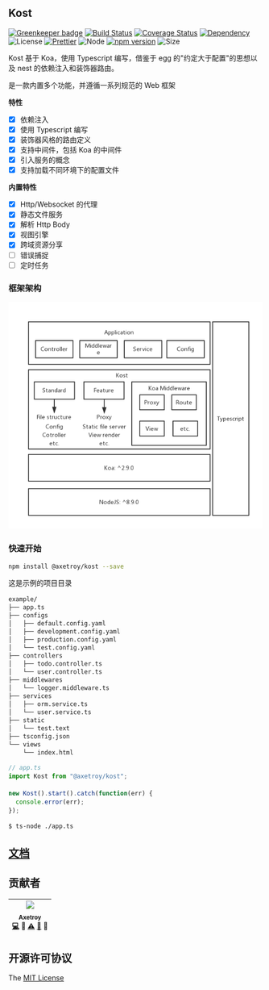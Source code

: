 ## Kost

[![Greenkeeper badge](https://badges.greenkeeper.io/axetroy/kost.svg)](https://greenkeeper.io/)
[![Build Status](https://travis-ci.org/axetroy/kost.svg?branch=master)](https://travis-ci.org/axetroy/kost)
[![Coverage Status](https://coveralls.io/repos/github/axetroy/kost/badge.svg?branch=master)](https://coveralls.io/github/axetroy/kost?branch=master)
[![Dependency](https://david-dm.org/axetroy/kost.svg)](https://david-dm.org/axetroy/kost)
![License](https://img.shields.io/badge/license-MIT-green.svg)
[![Prettier](https://img.shields.io/badge/Code%20Style-Prettier-green.svg)](https://github.com/prettier/prettier)
![Node](https://img.shields.io/badge/node-%3E=8.9-blue.svg?style=flat-square)
[![npm version](https://badge.fury.io/js/%40axetroy%2Fkost.svg)](https://badge.fury.io/js/%40axetroy%2Fkost)
![Size](https://github-size-badge.herokuapp.com/axetroy/kost.svg)

Kost 基于 Koa，使用 Typescript 编写，借鉴于 egg 的"约定大于配置"的思想以及 nest 的依赖注入和装饰器路由。

是一款内置多个功能，并遵循一系列规范的 Web 框架

**特性**

* [x] 依赖注入
* [x] 使用 Typescript 编写
* [x] 装饰器风格的路由定义
* [x] 支持中间件，包括 Koa 的中间件
* [x] 引入服务的概念
* [x] 支持加载不同环境下的配置文件

**内置特性**

* [x] Http/Websocket 的代理
* [x] 静态文件服务
* [x] 解析 Http Body
* [x] 视图引擎
* [x] 跨域资源分享
* [ ] 错误捕捉
* [ ] 定时任务

### 框架架构

![kost](https://raw.githubusercontent.com/axetroy/kost/master/kost.png)

### 快速开始

```bash
npm install @axetroy/kost --save
```

这是示例的项目目录

```
example/
├── app.ts
├── configs
│   ├── default.config.yaml
│   ├── development.config.yaml
│   ├── production.config.yaml
│   └── test.config.yaml
├── controllers
│   ├── todo.controller.ts
│   └── user.controller.ts
├── middlewares
│   └── logger.middleware.ts
├── services
│   ├── orm.service.ts
│   └── user.service.ts
├── static
│   └── test.text
├── tsconfig.json
└── views
    └── index.html
```

```typescript
// app.ts
import Kost from "@axetroy/kost";

new Kost().start().catch(function(err) {
  console.error(err);
});
```

```bash
$ ts-node ./app.ts
```

## [文档](https://github.com/axetroy/kost/blob/master/doc/useage.md)

## 贡献者

<!-- ALL-CONTRIBUTORS-LIST:START - Do not remove or modify this section -->

| [<img src="https://avatars1.githubusercontent.com/u/9758711?v=3" width="100px;"/><br /><sub>Axetroy</sub>](http://axetroy.github.io)<br />[💻](https://github.com/axetroy/kost/commits?author=axetroy) 🔌 [⚠️](https://github.com/axetroy/kost/commits?author=axetroy) [🐛](https://github.com/axetroy/kost/issues?q=author%3Aaxetroy) 🎨 |
| :---------------------------------------------------------------------------------------------------------------------------------------------------------------------------------------------------------------------------------------------------------------------------------------------------------------------------------------: |


<!-- ALL-CONTRIBUTORS-LIST:END -->

## 开源许可协议

The [MIT License](https://github.com/axetroy/kost/blob/master/LICENSE)
